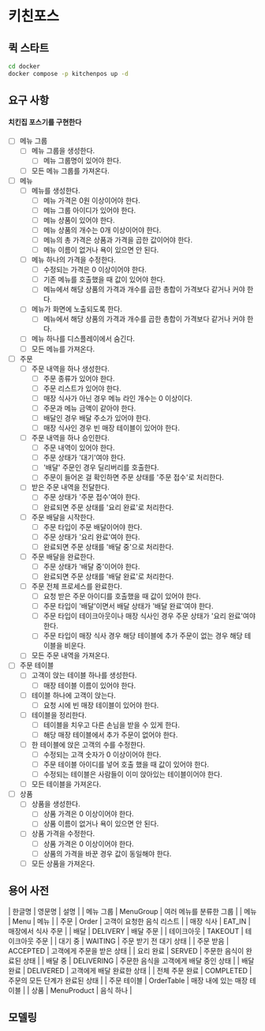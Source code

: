 # 키친포스

## 퀵 스타트

```sh
cd docker
docker compose -p kitchenpos up -d
```

## 요구 사항
#### 치킨집 포스기를 구현한다
- [ ] 메뉴 그룹
  - [ ] 메뉴 그룹을 생성한다.
    - [ ] 메뉴 그룹명이 있어야 한다.
  - [ ] 모든 메뉴 그룹를 가져온다.
- [ ] 메뉴
  - [ ] 메뉴를 생성한다.
    - [ ] 메뉴 가격은 0원 이상이어야 한다.
    - [ ] 메뉴 그룹 아이디가 있어야 한다.
    - [ ] 메뉴 상품이 있어야 한다.
    - [ ] 메뉴 상품의 개수는 0개 이상이어야 한다.
    - [ ] 메뉴의 총 가격은 상품과 가격을 곱한 값이어야 한다.
    - [ ] 메뉴 이름이 없거나 욕이 있으면 안 된다.
  - [ ] 메뉴 하나의 가격을 수정한다.
    - [ ] 수정되는 가격은 0 이상이어야 한다.
    - [ ] 기존 메뉴를 호출했을 때 값이 있어야 한다.
    - [ ] 메뉴에서 해당 상품의 가격과 개수를 곱한 총합이 가격보다 같거나 커야 한다.
  - [ ] 메뉴가 화면에 노출되도록 한다.
    - [ ] 메뉴에서 해당 상품의 가격과 개수를 곱한 총합이 가격보다 같거나 커야 한다.
  - [ ] 메뉴 하나를 디스플레이에서 숨긴다.
  - [ ] 모든 메뉴를 가져온다.
- [ ] 주문
  - [ ] 주문 내역을 하나 생성한다.
    - [ ] 주문 종류가 있어야 한다.
    - [ ] 주문 리스트가 있어야 한다.
    - [ ] 매장 식사가 아닌 경우 메뉴 라인 개수는 0 이상이다.
    - [ ] 주문과 메뉴 금액이 같아야 한다.
    - [ ] 배달인 경우 배달 주소가 있어야 한다.
    - [ ] 매장 식사인 경우 빈 매장 테이블이 있어야 한다.
  - [ ] 주문 내역을 하나 승인한다.
    - [ ] 주문 내역이 있어야 한다.
    - [ ] 주문 상태가 '대기'여야 한다.
    - [ ] '배달' 주문인 경우 딜리버리를 호출한다.
    - [ ] 주문이 들어온 걸 확인하면 주문 상태를 '주문 접수'로 처리한다.
  - [ ] 받은 주문 내역을 전달한다.
    - [ ] 주문 상태가 '주문 접수'여야 한다.
    - [ ] 완료되면 주문 상태를 '요리 완료'로 처리한다.
  - [ ] 주문 배달을 시작한다.
    - [ ] 주문 타입이 주문 배달이어야 한다.
    - [ ] 주문 상태가 '요리 완료'여야 한다.
    - [ ] 완료되면 주문 상태를 '배달 중'으로 처리한다.
  - [ ] 주문 배달을 완료한다.
    - [ ] 주문 상태가 '배달 중'이어야 한다.
    - [ ] 완료되면 주문 상태를 '배달 완료'로 처리한다.
  - [ ] 주문 전체 프로세스를 완료한다.
    - [ ] 요청 받은 주문 아이디를 호출했을 때 값이 있어야 한다.
    - [ ] 주문 타입이 '배달'이면서 배달 상태가 '배달 완료'여야 한다.
    - [ ] 주문 타입이 테이크아웃이나 매장 식사인 경우 주문 상태가 '요리 완료'여야 한다.
    - [ ] 주문 타입이 매장 식사 경우 해당 테이블에 추가 주문이 없는 경우 해당 테이블을 비운다.
  - [ ] 모든 주문 내역을 가져온다.
- [ ] 주문 테이블
  - [ ] 고객이 앉는 테이블 하나를 생성한다.
    - [ ] 매장 테이블 이름이 있어야 한다.
  - [ ] 테이블 하나에 고객이 앉는다.
    - [ ] 요청 시에 빈 매장 테이블이 있어야 한다.
  - [ ] 테이블을 정리한다.
    - [ ] 테이블을 치우고 다른 손님을 받을 수 있게 한다.
    - [ ] 해당 매장 테이블에서 추가 주문이 없어야 한다.
  - [ ] 한 테이블에 앉은 고객의 수를 수정한다.
    - [ ] 수정되는 고객 숫자가 0 이상이어야 한다.
    - [ ] 주문 테이블 아이디를 넣어 호출 했을 때 값이 있어야 한다.
    - [ ] 수정되는 테이블은 사람들이 이미 앉아있는 테이블이어야 한다.
  - [ ] 모든 테이블을 가져온다.
- [ ] 상품
  - [ ] 상품을 생성한다.
    - [ ] 상품 가격은 0 이상이어야 한다.
    - [ ] 상품 이름이 없거나 욕이 있으면 안 된다.
  - [ ] 상품 가격을 수정한다.
    - [ ] 상품 가격은 0 이상이어야 한다.
    - [ ] 상품의 가격을 바꾼 경우 값이 동일해야 한다.
  - [ ] 모든 상품을 가져온다.

## 용어 사전

| 한글명 | 영문명 | 설명 |
| 메뉴 그룹 | MenuGroup | 여러 메뉴를 분류한 그룹 |
| 메뉴 | Menu | 메뉴 |
| 주문 | Order | 고객이 요청한 음식 리스트 |
| 매장 식사 | EAT_IN | 매장에서 식사 주문 |
| 배달 | DELIVERY | 배달 주문 |
| 테이크아웃 | TAKEOUT | 테이크아웃 주문 |
| 대기 중 | WAITING | 주문 받기 전 대기 상태 |
| 주문 받음 | ACCEPTED | 고객에게 주문을 받은 상태 |
| 요리 완료 | SERVED | 주문한 음식이 완료된 상태 |
| 배달 중 | DELIVERING | 주문한 음식을 고객에게 배달 중인 상태 |
| 배달 완료 | DELIVERED | 고객에게 배달 완료한 상태 |
| 전체 주문 완료 | COMPLETED | 주문의 모든 단계가 완료된 상태 |
| 주문 테이블 | OrderTable | 매장 내에 있는 매장 테이블 |
| 상품 | MenuProduct | 음식 하나 |

## 모델링
